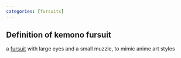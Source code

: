 ```yaml
---
categories: [fursuits]
---
```

## Definition of kemono fursuit

a [fursuit](./fursuit) with large eyes and a small muzzle, to mimic anime art styles
